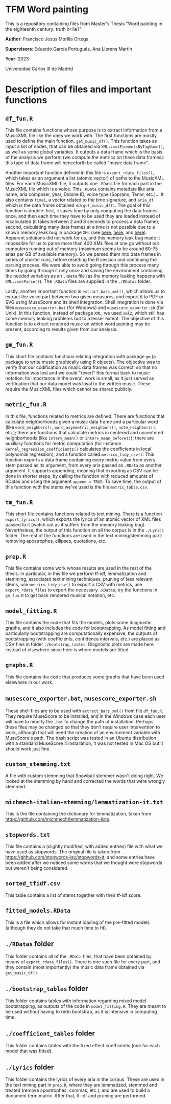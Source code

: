 # TFM Word painting

This is a repository containing files from Master's Thesis "Word painting in the eighteenth century: truth or lie?"

**Author**: Francisco Jesús Morilla Ortega

**Supervisors**: Eduardo García Portugués, Ana Llorens Martín

**Year**: 2023

Universidad Carlos III de Madrid


# Description of files and important functions

## `df_fun.R`

This file contains functions whose purpose is to extract information from a MusicXML file like the ones we work with. The first functions are mostly used to 
define the main function, `get_music_df()`. This function takes as input a list of nodes, that can be obtained via `XML::xmlElementsByTagName()`, as well as 
some global variables. It outputs a data frame which is the basis of the analysis we perform (we compute the metrics on these data frames): this type of
data frame will henceforth be called "music data frame".

Another important function defined in this file is `export_rdata_files()`, which takes as an argument a list (atomic vector) of paths to the MusicXML files. For
each MusicXML file, it outputs one `.RData` file for each part in the MusicXML file which is a voice. This `.RData` contains metadata like aria name, aria composer, 
year, Didone ID, voice type (Soprano, Tenor, etc.)... It also contains `time1`, a vector related to the time signature, and `aria_df` which is the data frame obtained
via `get_music_df()`. The goal of this function is double: first, it saves time by only computing the data frames once, and then each time they have to be used they 
are loaded instead of recalculated (it takes between 2 and 8 seconds to process a data frame); second, calculating many data frames at a time is not possible 
due to a known memory leak bug in package `XML` (see [here](https://github.com/thomasp85/mzID/issues/10), [here](https://www.appsloveworld.com/r/100/68/workaround-to-r-memory-leak-with-xml-package), 
and [here](https://stackoverflow.com/questions/23696391/memory-leak-when-using-package-xml-on-windows)). Apparent solutions did not work for us, and this memory leak bug
made it impossible for us to parse more than 400 XML files at one go without our computers running out of memory (maximum seems to be around 60-75 arias per GB of available memory). So we parsed them into data frames in 
series of shorter runs, before resetting the R session and continuing the parsing process. We were able to avoid going through this process many times by going
through it only once and saving the environment containing the needed variables as an `.RData` file (as the memory leaking happens with `XML::xmlParse()`).
The `.RData` files are supplied in the `./RDatas` folder.

Lastly, another important function is `extract_bars_xml()`, which allows us to extract the voice part between two given measures, and export it to PDF or
SVG using MuseScore and its shell integration. Shell integration is done via files `musescore_exporter.bat` (for Windows) and `musescore_exporter.sh` (for
Unix). In this function, instead of package `XML`, we used `xml2`, which still has some memory leaking problems but to a lesser extent. The objective of this 
function is to extract rendered music on which word painting may be present, according to results given from our analysis.

## `gm_fun.R`

This short file contains functions relating integration with package `gm` (a package to write music graphically using R objects). The objective was to verify
that our codification as music data frames was correct, so that no information was lost and we could "revert" this format back to music notation.
Its importance in the overall work is small, as it just served as verification that our data model was loyal to the written music. These require the MusicXML files
which cannot be shared publicly.

## `metric_fun.R`

In this file, functions related to metrics are defined. There are functions that calculate neighborhoods given a music data frame and a particular word (like
`word_neighbors()`, `word_asymmetric_neighbors()`, `note_neighbors()`, etc.); there are functions that calculate metrics in centered and uncentered neighborhoods (like
`interv_mean()` or `interv_mean_before()`); there are auxiliary functions for metric computation (for instance `kernel_regression_coefficients()` calculates the 
coefficients in local polynomial regression); and a function called `metrics_tidy_csv()`. This function exports a data frame containing every metric value
from every stem passed as its argument, from every aria passed as `.RData` as another argument. It supports appending, meaning that exporting as CSV can be
done in shorter steps, by calling the function with reduced amounts of RDatas and using the argument `append = TRUE`. To save time, the output of this 
function with the stems we've used is the file `metric_table.csv`.

## `tm_fun.R`

This short file contains functions related to text mining. There is a function `export_lyrics()`, which exports the lyrics of an atomic vector of XML files
passed to it (watch out as it suffers from the memory leaking bug). Nevertheless, the output of this function on all the corpus is in the `./Lyrics` folder.
The rest of the functions are used in the text mining/stemming part: removing apostrophes, ellipses, quotations, etc.

## `prep.R`

This file contains some work whose results are used in the rest of the thesis. In particular, in this file we perform tf-idf, lemmatization and stemming, 
associated text mining techniques, pruning of less relevant stems, use `metrics_tidy_csv()` to export a CSV with metrics, use `export_rdata_files`
to export the necessary `.RData`s, try the functions in `gm_fun.R` to get back rendered musical notation, etc.

## `model_fitting.R`

This file contains the code that fits the models, plots some diagnostic graphs, and it also includes the code for bootstrapping. As model fitting
and particularly bootstrapping are computationally expensive, the outputs of bootstrapping (with coefficients, confidence intervals, etc.) are placed as
CSV files in folder `./bootstrap_tables`. Diagnostic plots are made here instead of elsewhere since here is where models are fitted.

## `graphs.R`

This file contains the code that produces some graphs that have been used elsewhere in our work.

## `musescore_exporter.bat`, `musescore_exporter.sh`

These shell files are to be used with `extract_bars_xml()` from file `df_fun.R`. They require MuseScore to be installed, and in the Windows case each 
user will have to modify the `.bat` to change the path of installation. Perhaps these files may be changed so that they don't require user intervention to work, 
although that will need the creation of an environment variable with MuseScore's path. The bash script was tested in an Ubuntu distribution with a standard
MuseScore 4 installation, it was not tested in Mac OS but it should work just fine.

## `custom_stemming.txt`

A file with custom stemming that Snowball stemmer wasn't doing right. We looked at the stemming by hand and corrected the words that were wrongly stemmed.

## `michmech-italian-stemming/lemmatization-it.txt`

This is the file containing the dictionary for lemmatization, taken from <https://github.com/michmech/lemmatization-lists>.

## `stopwords.txt`

This file contains a (slightly modified, with added entries) file with what we have used as stopwords. The original file is taken from <https://github.com/stopwords-iso/stopwords-it>, 
and some entries have been added after we noticed some words that we thought were stopwords but weren't being considered.

## `sorted_tfidf.csv`

This table contains a list of stems together with their tf-idf score.

## `fitted_models.RData`

This is a file which allows for instant loading of the pre-fitted models (although they do not take that much time to fit).

## `./RDatas` folder

This folder contains all of the `.RData` files, that have been obtained by means of `export_rdata_files()`. There is one such file for every part, and they 
contain (most importantly) the music data frame obtained via `get_music_df()`.

## `./bootstrap_tables` folder

This folder contains tables with information regarding mixed model bootstrapping, as outputs of the code in `model_fitting.R`. They are meant to be used 
without having to redo bootstrap, as it is intensive in computing time.

## `./coefficient_tables` folder

This folder contains tables with the fixed effect coefficients (one for each model that was fitted). 

## `./Lyrics` folder

This folder contains the lyrics of every aria in the corpus. These are used in the text mining part in `prep.R`, where they are lemmatized, stemmed and treated (remove
apostrophes, commas, etc.), and are used to build a document term matrix. After that, tf-idf and pruning are performed.
